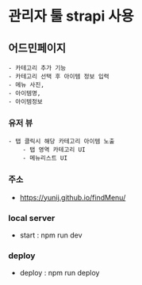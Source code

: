 # 관리자 툴 strapi 사용

##  어드민페이지 
    - 카테고리 추가 기능
    - 카테고리 선택 후 아이템 정보 입력
    - 메뉴 사진, 
    - 아이템명, 
    - 아이템정보

### 유저 뷰
    - 탭 클릭시 해당 카테고리 아이템 노출
        - 탭 영역 카테고리 UI
        - 메뉴리스트 UI


### 주소

- https://yunij.github.io/findMenu/

### local server

- start : npm run dev

### deploy

- deploy : npm run deploy